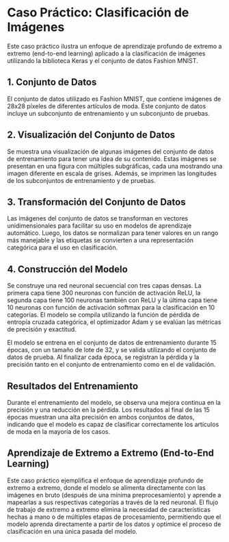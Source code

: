 # Caso Práctico: Clasificación de Imágenes

Este caso práctico ilustra un enfoque de aprendizaje profundo de extremo a extremo (end-to-end learning) aplicado a la clasificación de imágenes utilizando la biblioteca Keras y el conjunto de datos Fashion MNIST.

## 1. Conjunto de Datos

El conjunto de datos utilizado es Fashion MNIST, que contiene imágenes de 28x28 píxeles de diferentes artículos de moda. Este conjunto de datos incluye un subconjunto de entrenamiento y un subconjunto de pruebas.

## 2. Visualización del Conjunto de Datos

Se muestra una visualización de algunas imágenes del conjunto de datos de entrenamiento para tener una idea de su contenido. Estas imágenes se presentan en una figura con múltiples subgráficas, cada una mostrando una imagen diferente en escala de grises. Además, se imprimen las longitudes de los subconjuntos de entrenamiento y de pruebas.

## 3. Transformación del Conjunto de Datos

Las imágenes del conjunto de datos se transforman en vectores unidimensionales para facilitar su uso en modelos de aprendizaje automático. Luego, los datos se normalizan para tener valores en un rango más manejable y las etiquetas se convierten a una representación categórica para el uso en clasificación.

## 4. Construcción del Modelo

Se construye una red neuronal secuencial con tres capas densas. La primera capa tiene 300 neuronas con función de activación ReLU, la segunda capa tiene 100 neuronas también con ReLU y la última capa tiene 10 neuronas con función de activación softmax para la clasificación en 10 categorías. El modelo se compila utilizando la función de pérdida de entropía cruzada categórica, el optimizador Adam y se evalúan las métricas de precisión y exactitud.

El modelo se entrena en el conjunto de datos de entrenamiento durante 15 épocas, con un tamaño de lote de 32, y se valida utilizando el conjunto de datos de prueba. Al finalizar cada época, se registran la pérdida y la precisión tanto en el conjunto de entrenamiento como en el de validación.

## Resultados del Entrenamiento

Durante el entrenamiento del modelo, se observa una mejora continua en la precisión y una reducción en la pérdida. Los resultados al final de las 15 épocas muestran una alta precisión en ambos conjuntos de datos, indicando que el modelo es capaz de clasificar correctamente los artículos de moda en la mayoría de los casos.

## Aprendizaje de Extremo a Extremo (End-to-End Learning)

Este caso práctico ejemplifica el enfoque de aprendizaje profundo de extremo a extremo, donde el modelo se alimenta directamente con las imágenes en bruto (después de una mínima preprocesamiento) y aprende a mapearlas a sus respectivas categorías a través de la red neuronal. El flujo de trabajo de extremo a extremo elimina la necesidad de características hechas a mano o de múltiples etapas de procesamiento, permitiendo que el modelo aprenda directamente a partir de los datos y optimice el proceso de clasificación en una única pasada del modelo.
